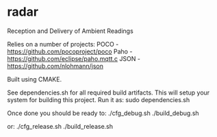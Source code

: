 # radar
Reception and Delivery of Ambient Readings

Relies on a number of projects:
POCO - https://github.com/pocoproject/poco
Paho - https://github.com/eclipse/paho.mqtt.c
JSON - https://github.com/nlohmann/json

Built using CMAKE.  

See dependencies.sh for all required build artifacts.  This will setup your system for building this project.  Run it as:
sudo dependencies.sh

Once done you should be ready to:
./cfg_debug.sh
./build_debug.sh

or:
./cfg_release.sh
./build_release.sh

